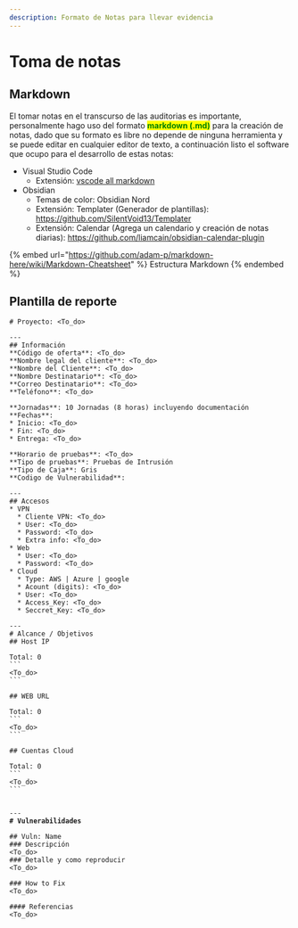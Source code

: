```yaml
---
description: Formato de Notas para llevar evidencia
---
```


# Toma de notas

## Markdown

El tomar notas en el transcurso de las auditorias es importante, personalmente hago uso del formato <mark style="color:green;">**markdown (.md)**</mark> para la creación de notas, dado que su formato es libre no depende de ninguna herramienta y se puede editar en cualquier editor de texto, a continuación listo el software que ocupo para el desarrollo de estas notas:

* Visual Studio Code
  * Extensión: [vscode all markdown ](https://marketplace.visualstudio.com/items?itemName=TobiasTao.vscode-md)
* Obsidian
  * Temas de color: Obsidian Nord&#x20;
  * Extensión: Templater (Generador de plantillas): https://github.com/SilentVoid13/Templater
  * Extensión: Calendar (Agrega un calendario y creación de notas diarias): https://github.com/liamcain/obsidian-calendar-plugin

{% embed url="https://github.com/adam-p/markdown-here/wiki/Markdown-Cheatsheet" %}
Estructura Markdown
{% endembed %}

## Plantilla de reporte

<pre class="language-markdown" data-title="plantillareporte.md" data-overflow="wrap" data-full-width="false"><code class="lang-markdown"># Proyecto: &#x3C;To_do>

---
## Información
**Código de oferta**: &#x3C;To_do>
**Nombre legal del cliente**: &#x3C;To_do>
**Nombre del Cliente**: &#x3C;To_do>
**Nombre Destinatario**: &#x3C;To_do>
**Correo Destinatario**: &#x3C;To_do>
**Teléfono**: &#x3C;To_do>

**Jornadas**: 10 Jornadas (8 horas) incluyendo documentación 
**Fechas**:
* Inicio: &#x3C;To_do>
* Fin: &#x3C;To_do>
* Entrega: &#x3C;To_do>

**Horario de pruebas**: &#x3C;To_do>
**Tipo de pruebas**: Pruebas de Intrusión
**Tipo de Caja**: Gris
**Codigo de Vulnerabilidad**:

---
## Accesos
* VPN
  * Cliente VPN: &#x3C;To_do>
  * User: &#x3C;To_do>
  * Password: &#x3C;To_do>
  * Extra info: &#x3C;To_do>
* Web
  * User: &#x3C;To_do>
  * Password: &#x3C;To_do>
* Cloud
  * Type: AWS | Azure | google
  * Acount (digits): &#x3C;To_do>
  * User: &#x3C;To_do>
  * Access_Key: &#x3C;To_do>
  * Seccret_Key: &#x3C;To_do>

---
# Alcance / Objetivos
## Host IP

Total: 0
```
&#x3C;To_do>
```

## WEB URL

Total: 0
```
&#x3C;To_do>
```

## Cuentas Cloud

Total: 0
```
&#x3C;To_do>
```


---
<strong># Vulnerabilidades
</strong>
## Vuln: Name
### Descripción
&#x3C;To_do>
### Detalle y como reproducir
&#x3C;To_do>

### How to Fix 
&#x3C;To_do>

#### Referencias
&#x3C;To_do>
</code></pre>
